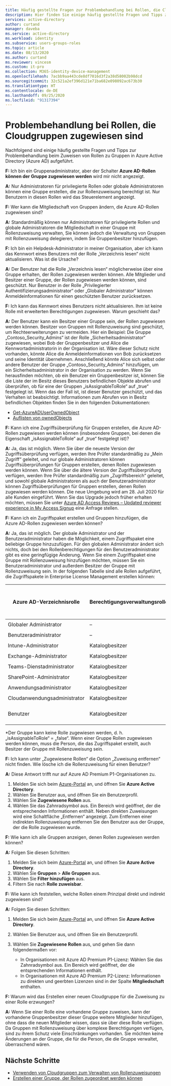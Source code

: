 ```yaml
---
title: Häufig gestellte Fragen zur Problembehandlung bei Rollen, die Cloudgruppen zugewiesen sind – Azure Active Directory | Microsoft-Dokumentation
description: Hier finden Sie einige häufig gestellte Fragen und Tipps zur Problembehandlung in Bezug auf das Zuweisen von Rollen zu Gruppen in Azure Active Directory.
services: active-directory
author: curtand
manager: daveba
ms.service: active-directory
ms.workload: identity
ms.subservice: users-groups-roles
ms.topic: article
ms.date: 08/13/2020
ms.author: curtand
ms.reviewer: vincesm
ms.custom: it-pro
ms.collection: M365-identity-device-management
ms.openlocfilehash: 7acbb9aa443cde8df7016d3f2a38d58002b98dcd
ms.sourcegitcommit: 32c521a2ef396d121e71ba682e098092ac673b30
ms.translationtype: HT
ms.contentlocale: de-DE
ms.lasthandoff: 09/25/2020
ms.locfileid: "91317394"
---
```

# <a name="troubleshooting-roles-assigned-to-cloud-groups"></a>Problembehandlung bei Rollen, die Cloudgruppen zugewiesen sind

Nachfolgend sind einige häufig gestellte Fragen und Tipps zur Problembehandlung beim Zuweisen von Rollen zu Gruppen in Azure Active Directory (Azure AD) aufgeführt.

**F:** Ich bin ein Gruppenadministrator, aber der Schalter **Azure AD-Rollen können der Gruppe zugewiesen werden** wird mir nicht angezeigt.

**A:** Nur Administratoren für privilegierte Rollen oder globale Administratoren können eine Gruppe erstellen, die zur Rollenzuweisung berechtigt ist. Nur Benutzern in diesen Rollen wird das Steuerelement angezeigt.

**F:** Wer kann die Mitgliedschaft von Gruppen ändern, die Azure AD-Rollen zugewiesen sind?

**A:** Standardmäßig können nur Administratoren für privilegierte Rollen und globale Administratoren die Mitgliedschaft in einer Gruppe mit Rollenzuweisung verwalten, Sie können jedoch die Verwaltung von Gruppen mit Rollenzuweisung delegieren, indem Sie Gruppenbesitzer hinzufügen.

**F:** Ich bin ein Helpdesk-Administrator in meiner Organisation, aber ich kann das Kennwort eines Benutzers mit der Rolle „Verzeichnis lesen“ nicht aktualisieren. Was ist die Ursache?

**A:** Der Benutzer hat die Rolle „Verzeichnis lesen“ möglicherweise über eine Gruppe erhalten, der Rollen zugewiesen werden können. Alle Mitglieder und Besitzer einer Gruppe, der Rollen zugewiesen werden können, sind geschützt. Nur Benutzer in der Rolle „Privilegierter Authentifizierungsadministrator“ oder „Globaler Administrator“ können Anmeldeinformationen für einen geschützten Benutzer zurücksetzen.

**F:** Ich kann das Kennwort eines Benutzers nicht aktualisieren. Ihm ist keine Rolle mit erweiterten Berechtigungen zugewiesen. Warum geschieht das?

**A:** Der Benutzer kann ein Besitzer einer Gruppe sein, der Rollen zugewiesen werden können. Besitzer von Gruppen mit Rollenzuweisung sind geschützt, um Rechteerweiterungen zu vermeiden. Hier ein Beispiel: Die Gruppe „Contoso_Security_Admins“ ist der Rolle „Sicherheitsadministrator“ zugewiesen, wobei Bob der Gruppenbesitzer und Alice die Kennwortadministratorin in der Organisation ist. Wäre dieser Schutz nicht vorhanden, könnte Alice die Anmeldeinformationen von Bob zurücksetzen und seine Identität übernehmen. Anschließend könnte Alice sich selbst oder andere Benutzer der Gruppe „Contoso_Security_Admins“ hinzufügen, um ein Sicherheitsadministrator in der Organisation zu werden. Wenn Sie herausfinden möchten, ob ein Benutzer ein Gruppenbesitzer ist, können Sie die Liste der im Besitz dieses Benutzers befindlichen Objekte abrufen und überprüfen, ob für eine der Gruppen „isAssignableToRole“ auf „true“ festgelegt ist. Wenn das der Fall ist, ist dieser Benutzer geschützt, und das Verhalten ist beabsichtigt. Informationen zum Abrufen von in Besitz befindlichen Objekten finden Sie in den folgenden Dokumentationen:

- [Get-AzureADUserOwnedObject](/powershell/module/azuread/get-azureaduserownedobject?view=azureadps-2.0)  
- [Auflisten von ownedObjects](/graph/api/user-list-ownedobjects?tabs=http&view=graph-rest-1.0)

**F:** Kann ich eine Zugriffsüberprüfung für Gruppen erstellen, die Azure AD-Rollen zugewiesen werden können (insbesondere Gruppen, bei denen die Eigenschaft „isAssignableToRole“ auf „true“ festgelegt ist)?  

**A:** Ja, das ist möglich. Wenn Sie über die neueste Version der Zugriffsüberprüfung verfügen, werden Ihre Prüfer standardmäßig zu „Mein Zugriff“ geleitet, und nur globale Administratoren können Zugriffsüberprüfungen für Gruppen erstellen, denen Rollen zugewiesen werden können. Wenn Sie über die ältere Version der Zugriffsüberprüfung verfügen, werden Ihre Prüfer standardmäßig zum „Zugriffsbereich“ geleitet, und sowohl globale Administratoren als auch der Benutzeradministrator können Zugriffsüberprüfungen für Gruppen erstellen, denen Rollen zugewiesen werden können. Die neue Umgebung wird am 28. Juli 2020 für alle Kunden eingeführt. Wenn Sie das Upgrade jedoch früher erhalten möchten, müssen Sie unter [Azure AD Access Reviews – Updated reviewer experience in My Access Signup](https://forms.microsoft.com/Pages/ResponsePage.aspx?id=v4j5cvGGr0GRqy180BHbR5dv-S62099HtxdeKIcgO-NUOFJaRDFDWUpHRk8zQ1BWVU1MMTcyQ1FFUi4u) eine Anfrage stellen.

**F:** Kann ich ein Zugriffspaket erstellen und Gruppen hinzufügen, die Azure AD-Rollen zugewiesen werden können?

**A:** Ja, das ist möglich. Der globale Administrator und der Benutzeradministrator haben die Möglichkeit, einem Zugriffspaket eine beliebige Gruppe hinzuzufügen. Für den globalen Administrator ändert sich nichts, doch bei den Rollenberechtigungen für den Benutzeradministrator gibt es eine geringfügige Änderung. Wenn Sie einem Zugriffspaket eine Gruppe mit Rollenzuweisung hinzufügen möchten, müssen Sie ein Benutzeradministrator und außerdem Besitzer der Gruppe mit Rollenzuweisung sein. In der folgenden Tabelle sind alle Rollen aufgeführt, die Zugriffspakete in Enterprise License Management erstellen können:

Azure AD-Verzeichnisrolle | Berechtigungsverwaltungsrolle | Kann Sicherheitsgruppe hinzufügen\* | Kann Microsoft 365-Gruppe hinzufügen\* | Kann App hinzufügen | Kann SharePoint Online-Website hinzufügen
----------------------- | --------------------------- | ----------------------- | ------------------------- | ----------- |  -----------------------------
Globaler Administrator | – | ✔️ | ✔️ | ✔️  | ✔️
Benutzeradministrator  | –  | ✔️  | ✔️  | ✔️
Intune-Administrator | Katalogbesitzer | ✔️  | ✔️  | &nbsp;  | &nbsp;
Exchange-Administrator  | Katalogbesitzer  | &nbsp; | ✔️  | &nbsp;  | &nbsp;
Teams-Dienstadministrator | Katalogbesitzer  | &nbsp; | ✔️  | &nbsp;  | &nbsp;
SharePoint-Administrator | Katalogbesitzer | &nbsp; | ✔️  | &nbsp;  | ✔️ 
Anwendungsadministrator | Katalogbesitzer  | &nbsp;  | &nbsp; | ✔️  | &nbsp;
Cloudanwendungsadministrator | Katalogbesitzer  | &nbsp;  | &nbsp; | ✔️  | &nbsp;
Benutzer | Katalogbesitzer | Nur, wenn Gruppenbesitzer | Nur, wenn Gruppenbesitzer | Nur, wenn App-Besitzer  | &nbsp;

\*Der Gruppe kann keine Rolle zugewiesen werden, d. h. „isAssignableToRole“ = „false“. Wenn einer Gruppe Rollen zugewiesen werden können, muss die Person, die das Zugriffspaket erstellt, auch Besitzer der Gruppe mit Rollenzuweisung sein.

**F:** Ich kann unter „Zugewiesene Rollen“ die Option „Zuweisung entfernen“ nicht finden. Wie lösche ich die Rollenzuweisung für einen Benutzer?

**A:** Diese Antwort trifft nur auf Azure AD Premium P1-Organisationen zu.

1. Melden Sie sich beim [Azure-Portal](https://portal.azure.com) an, und öffnen Sie **Azure Active Directory**.
1. Wählen Sie Benutzer aus, und öffnen Sie ein Benutzerprofil.
1. Wählen Sie **Zugewiesene Rollen** aus.
1. Wählen Sie das Zahnradsymbol aus. Ein Bereich wird geöffnet, der die entsprechenden Informationen enthält. Neben direkten Zuweisungen wird eine Schaltfläche „Entfernen“ angezeigt. Zum Entfernen einer indirekten Rollenzuweisung entfernen Sie den Benutzer aus der Gruppe, der die Rolle zugewiesen wurde.

**F:** Wie kann ich alle Gruppen anzeigen, denen Rollen zugewiesen werden können?

**A:** Folgen Sie diesen Schritten:

1. Melden Sie sich beim [Azure-Portal](https://portal.azure.com) an, und öffnen Sie **Azure Active Directory**.
1. Wählen Sie **Gruppen** > **Alle Gruppen** aus.
1. Wählen Sie **Filter hinzufügen** aus.
1. Filtern Sie nach **Rolle zuweisbar**.

**F:** Wie kann ich feststellen, welche Rollen einem Prinzipal direkt und indirekt zugewiesen sind?

**A:** Folgen Sie diesen Schritten:

1. Melden Sie sich beim [Azure-Portal](https://portal.azure.com) an, und öffnen Sie **Azure Active Directory**.
1. Wählen Sie Benutzer aus, und öffnen Sie ein Benutzerprofil.
1. Wählen Sie **Zugewiesene Rollen** aus, und gehen Sie dann folgendermaßen vor:

    - In Organisationen mit Azure AD Premium P1-Lizenz: Wählen Sie das Zahnradsymbol aus. Ein Bereich wird geöffnet, der die entsprechenden Informationen enthält.
    - In Organisationen mit Azure AD Premium P2-Lizenz: Informationen zu direkten und geerbten Lizenzen sind in der Spalte **Mitgliedschaft** enthalten.

**F:** Warum wird das Erstellen einer neuen Cloudgruppe für die Zuweisung zu einer Rolle erzwungen?  

**A:** Wenn Sie einer Rolle eine vorhandene Gruppe zuweisen, kann der vorhandene Gruppenbesitzer dieser Gruppe weitere Mitglieder hinzufügen, ohne dass die neuen Mitglieder wissen, dass sie über diese Rolle verfügen. Da Gruppen mit Rollenzuweisung über komplexe Berechtigungen verfügen, sind zu ihrem Schutz viele Einschränkungen vorhanden. Sie möchten keine Änderungen an der Gruppe, die für die Person, die die Gruppe verwaltet, überraschend wären.

## <a name="next-steps"></a>Nächste Schritte

- [Verwenden von Cloudgruppen zum Verwalten von Rollenzuweisungen](roles-groups-concept.md)
- [Erstellen einer Gruppe, der Rollen zugeordnet werden können](roles-groups-create-eligible.md)